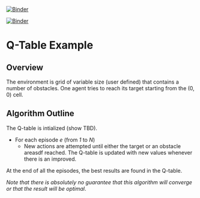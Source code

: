 [![Binder](https://mybinder.org/badge_logo.svg)](https://mybinder.org/v2/gh/ssw1/binder1/HEAD)


<a href="https://mybinder.org/v2/gh/ssw1/binder1/HEAD" target="_blank"><img alt="Binder" src="https://mybinder.org/badge_logo.svg"></a>

# Q-Table Example

## Overview

The environment is grid of variable size (user defined) that contains a number of obstacles.
One agent tries to reach its target starting from the (0, 0) cell.

## Algorithm Outline

The Q-table is intialized (show TBD).

  * For each episode _e_ (from _1_ to _N_)
     - New actions are attempted until either the target or an obstacle areasdf
    reached. The Q-table is updated with new values whenever there is an improved.
       
At the end of all the episodes, the best results are found in the Q-table.

_Note that there is absolutely no guarantee that this algorithm will converge
or that the result will be optimal_.
